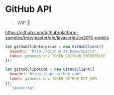 # GitHub API

> WIP  :construction:

https://github.com/github/platform-samples/tree/master/api/javascript/es2015-nodejs

```javascript
let githubCliEnterprise = new GitHubClient({
  baseUri: "http://github.at.home/api/v3",
  token: process.env.TOKEN_GHITHUB_ENTERPRISE
});

let githubCliDotCom = new GitHubClient({
  baseUri:"https://api.github.com",
  token: process.env.TOKEN_GITHUB_DOT_COM
});
```javascript

